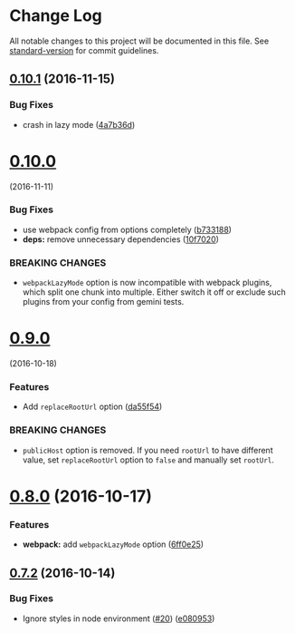 # Change Log

All notable changes to this project will be documented in this file. See [standard-version](https://github.com/conventional-changelog/standard-version) for commit guidelines.

<a name="0.10.1"></a>
## [0.10.1](https://github.com/researchgate/gemini-react/compare/v0.10.0...v0.10.1) (2016-11-15)


### Bug Fixes

* crash in lazy mode ([4a7b36d](https://github.com/researchgate/gemini-react/commit/4a7b36d))



<a name="0.10.0"></a>
# [0.10.0](https://github.com/researchgate/gemini-react/compare/v0.9.0...v0.10.0)
(2016-11-11)


### Bug Fixes

* use webpack config from options completely ([b733188](https://github.com/researchgate/gemini-react/commit/b733188))
* **deps:** remove unnecessary dependencies ([10f7020](https://github.com/researchgate/gemini-react/commit/10f7020))


### BREAKING CHANGES

* `webpackLazyMode` option is now incompatible with webpack plugins,
which split one chunk into multiple. Either switch it off or exclude
such plugins from your config from gemini tests.



<a name="0.9.0"></a>
# [0.9.0](https://github.com/researchgate/gemini-react/compare/v0.8.0...v0.9.0)
(2016-10-18)


### Features

* Add `replaceRootUrl` option ([da55f54](https://github.com/researchgate/gemini-react/commit/da55f54))


### BREAKING CHANGES

* `publicHost` option is removed. If you need `rootUrl`
to have different value, set `replaceRootUrl` option to `false` and
manually set `rootUrl`.



<a name="0.8.0"></a>
# [0.8.0](https://github.com/researchgate/gemini-react/compare/v0.7.2...v0.8.0) (2016-10-17)


### Features

* **webpack:** add `webpackLazyMode` option ([6ff0e25](https://github.com/researchgate/gemini-react/commit/6ff0e25))



<a name="0.7.2"></a>
## [0.7.2](https://github.com/researchgate/gemini-react/compare/v0.7.1...v0.7.2) (2016-10-14)


### Bug Fixes

* Ignore styles in node environment ([#20](https://github.com/researchgate/gemini-react/issues/20)) ([e080953](https://github.com/researchgate/gemini-react/commit/e080953))
